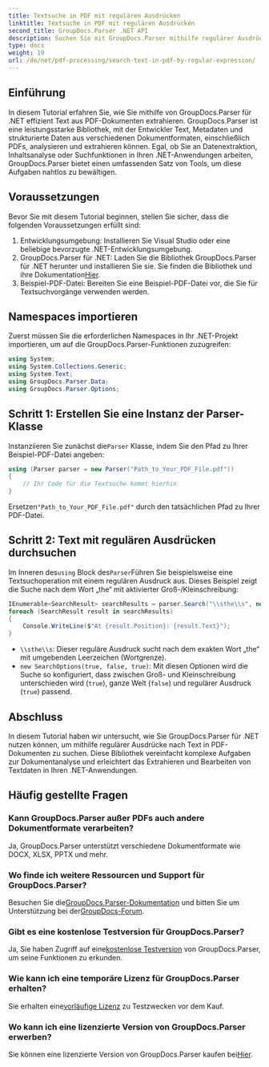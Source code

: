 ```yaml
---
title: Textsuche in PDF mit regulären Ausdrücken
linktitle: Textsuche in PDF mit regulären Ausdrücken
second_title: GroupDocs.Parser .NET API
description: Suchen Sie mit GroupDocs.Parser mithilfe regulärer Ausdrücke nach bestimmtem Text in PDF-Dokumenten. Extrahieren, analysieren und bearbeiten Sie PDF-Text mühelos.
type: docs
weight: 19
url: /de/net/pdf-processing/search-text-in-pdf-by-regular-expression/
---
```

## Einführung
In diesem Tutorial erfahren Sie, wie Sie mithilfe von GroupDocs.Parser für .NET effizient Text aus PDF-Dokumenten extrahieren. GroupDocs.Parser ist eine leistungsstarke Bibliothek, mit der Entwickler Text, Metadaten und strukturierte Daten aus verschiedenen Dokumentformaten, einschließlich PDFs, analysieren und extrahieren können. Egal, ob Sie an Datenextraktion, Inhaltsanalyse oder Suchfunktionen in Ihren .NET-Anwendungen arbeiten, GroupDocs.Parser bietet einen umfassenden Satz von Tools, um diese Aufgaben nahtlos zu bewältigen.
## Voraussetzungen
Bevor Sie mit diesem Tutorial beginnen, stellen Sie sicher, dass die folgenden Voraussetzungen erfüllt sind:
1. Entwicklungsumgebung: Installieren Sie Visual Studio oder eine beliebige bevorzugte .NET-Entwicklungsumgebung.
2.  GroupDocs.Parser für .NET: Laden Sie die Bibliothek GroupDocs.Parser für .NET herunter und installieren Sie sie. Sie finden die Bibliothek und ihre Dokumentation[Hier](https://releases.groupdocs.com/parser/net/).
3. Beispiel-PDF-Datei: Bereiten Sie eine Beispiel-PDF-Datei vor, die Sie für Textsuchvorgänge verwenden werden.

## Namespaces importieren
Zuerst müssen Sie die erforderlichen Namespaces in Ihr .NET-Projekt importieren, um auf die GroupDocs.Parser-Funktionen zuzugreifen:
```csharp
using System;
using System.Collections.Generic;
using System.Text;
using GroupDocs.Parser.Data;
using GroupDocs.Parser.Options;
```
## Schritt 1: Erstellen Sie eine Instanz der Parser-Klasse
 Instanziieren Sie zunächst die`Parser` Klasse, indem Sie den Pfad zu Ihrer Beispiel-PDF-Datei angeben:
```csharp
using (Parser parser = new Parser("Path_to_Your_PDF_File.pdf"))
{
    // Ihr Code für die Textsuche kommt hierhin
}
```
 Ersetzen`"Path_to_Your_PDF_File.pdf"` durch den tatsächlichen Pfad zu Ihrer PDF-Datei.
## Schritt 2: Text mit regulären Ausdrücken durchsuchen
 Im Inneren des`using` Block des`Parser`Führen Sie beispielsweise eine Textsuchoperation mit einem regulären Ausdruck aus. Dieses Beispiel zeigt die Suche nach dem Wort „the“ mit aktivierter Groß-/Kleinschreibung:
```csharp
IEnumerable<SearchResult> searchResults = parser.Search("\\sthe\\s", new SearchOptions(true, false, true));
foreach (SearchResult result in searchResults)
{
    Console.WriteLine($"At {result.Position}: {result.Text}");
}
```
- `\\sthe\\s`: Dieser reguläre Ausdruck sucht nach dem exakten Wort „the“ mit umgebenden Leerzeichen (Wortgrenze).
- `new SearchOptions(true, false, true)`: Mit diesen Optionen wird die Suche so konfiguriert, dass zwischen Groß- und Kleinschreibung unterschieden wird (`true`), ganze Welt (`false`) und regulärer Ausdruck (`true`) passend.

## Abschluss
In diesem Tutorial haben wir untersucht, wie Sie GroupDocs.Parser für .NET nutzen können, um mithilfe regulärer Ausdrücke nach Text in PDF-Dokumenten zu suchen. Diese Bibliothek vereinfacht komplexe Aufgaben zur Dokumentanalyse und erleichtert das Extrahieren und Bearbeiten von Textdaten in Ihren .NET-Anwendungen.

## Häufig gestellte Fragen
### Kann GroupDocs.Parser außer PDFs auch andere Dokumentformate verarbeiten?
Ja, GroupDocs.Parser unterstützt verschiedene Dokumentformate wie DOCX, XLSX, PPTX und mehr.
### Wo finde ich weitere Ressourcen und Support für GroupDocs.Parser?
 Besuchen Sie die[GroupDocs.Parser-Dokumentation](https://reference.groupdocs.com/parser/net/) und bitten Sie um Unterstützung bei der[GroupDocs-Forum](https://forum.groupdocs.com/c/parser/17).
### Gibt es eine kostenlose Testversion für GroupDocs.Parser?
 Ja, Sie haben Zugriff auf eine[kostenlose Testversion](https://releases.groupdocs.com/) von GroupDocs.Parser, um seine Funktionen zu erkunden.
### Wie kann ich eine temporäre Lizenz für GroupDocs.Parser erhalten?
 Sie erhalten eine[vorläufige Lizenz](https://purchase.groupdocs.com/temporary-license/) zu Testzwecken vor dem Kauf.
### Wo kann ich eine lizenzierte Version von GroupDocs.Parser erwerben?
 Sie können eine lizenzierte Version von GroupDocs.Parser kaufen bei[Hier](https://purchase.groupdocs.com/buy).
